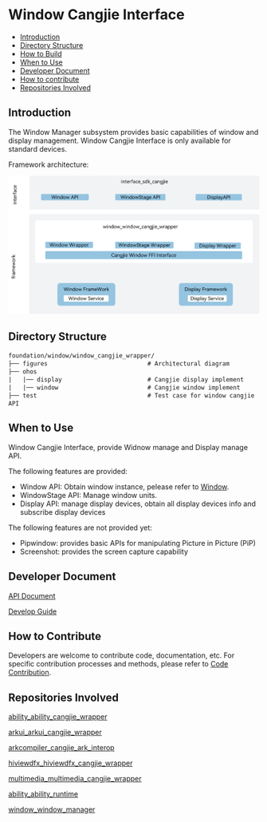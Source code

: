 # Window Cangjie Interface<a name="EN-US_TOPIC_0000001076213364"></a>

-   [Introduction](#section15701932113019)
-   [Directory Structure](#section1791423143211)
-   [How to Build](#section171384529151)
-   [When to Use](#section171384529150)
-   [Developer Document](#section171384529152)
-   [How to contribute](#section171384529153)
-   [Repositories Involved](#section1447164910172)

## Introduction<a name="section15701932113019"></a>

The Window Manager subsystem provides basic capabilities of window and display management. Window Cangjie Interface is only available for standard devices.

Framework architecture:

![Cangjie window wrapper](./figures/window_window_cangjie_wrapper_en.png)

## Directory Structure<a name="section1791423143211"></a>

```
foundation/window/window_cangjie_wrapper/
├── figures                            # Architectural diagram
├── ohos                               
|   |── display                        # Cangjie display implement
|   |── window                         # Cangjie window implement
├── test                               # Test case for window cangjie API
```

## When to Use<a name="section171384529150"></a>

Window Cangjie Interface, provide Widnow manage and Display manage API.

The following features are provided:
- Window API: Obtain window instance, pelease refer to [Window](https://gitcode.com/openharmony-sig/arkcompiler_cangjie_ark_interop/blob/master/doc/API_Reference/source_en/arkui-cj/cj-apis-window.md).
- WindowStage API: Manage window units.
- Display API: manage display devices, obtain all display devices info and subscribe display devices

The following features are not provided yet:
- Pipwindow: provides basic APIs for manipulating Picture in Picture (PiP)
- Screenshot: provides the screen capture capability


## Developer Document<a name="section171384529152"></a>

[API Document](https://gitcode.com/openharmony-sig/arkcompiler_cangjie_ark_interop/blob/master/doc/API_Reference/source_en/arkui-cj/cj-apis-window.md)

[Develop Guide](https://gitcode.com/openharmony-sig/arkcompiler_cangjie_ark_interop/blob/master/doc/Dev_Guide/summary_cjnative_ohos_EN.md)

## How to Contribute<a name="section171384529153"></a>

Developers are welcome to contribute code, documentation, etc. For specific contribution processes and methods, please refer to [Code Contribution](https://gitcode.com/openharmony/docs/blob/master/en/contribute/how-to-contribute.md).

## Repositories Involved

[ability_ability_cangjie_wrapper](https://gitcode.com/openharmony-sig/ability_ability_cangjie_wrapper)

[arkui_arkui_cangjie_wrapper](https://gitcode.com/openharmony-sig/arkui_arkui_cangjie_wrapper)

[arkcompiler_cangjie_ark_interop](https://gitcode.com/openharmony-sig/arkcompiler_cangjie_ark_interop)

[hiviewdfx_hiviewdfx_cangjie_wrapper](https://gitcode.com/openharmony-sig/hiviewdfx_hiviewdfx_cangjie_wrapper)

[multimedia_multimedia_cangjie_wrapper](https://gitcode.com/openharmony-sig/multimedia_multimedia_cangjie_wrapper)

[ability_ability_runtime](https://gitee.com/openharmony/ability_ability_runtime)

[window_window_manager](https://gitee.com/openharmony/window_window_manager)